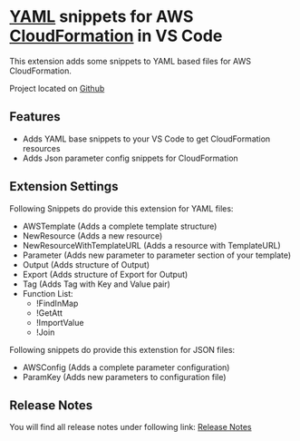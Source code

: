 # [YAML](http://yaml.org/) snippets for AWS [CloudFormation](https://aws.amazon.com/de/cloudformation/) in VS Code

This extension adds some snippets to YAML based files for AWS CloudFormation.

Project located on [Github](https://github.com/dthielking/aws-cloudformation-yaml)

## Features

* Adds YAML base snippets to your VS Code to get CloudFormation resources
* Adds Json parameter config snippets for CloudFormation

## Extension Settings

Following Snippets do provide this extension for YAML files:

* AWSTemplate (Adds a complete template structure)
* NewResource (Adds a new resource)
* NewResourceWithTemplateURL (Adds a resource with TemplateURL)
* Parameter (Adds new parameter to parameter section of your template)
* Output (Adds structure of Output)
* Export (Adds structure of Export for Output)
* Tag (Adds Tag with Key and Value pair)
* Function List:
  * !FindInMap
  * !GetAtt
  * !ImportValue
  * !Join

Following snippets do provide this extenstion for JSON files:

* AWSConfig (Adds a complete parameter configuration)
* ParamKey (Adds new parameters to configuration file)

## Release Notes

You will find all release notes under following link:
[Release Notes](https://github.com/dthielking/aws-cloudformation-yaml/blob/master/CHANGELOG.md)
